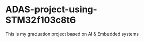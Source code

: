 # ADAS-project-using-STM32f103c8t6
This is my graduation project based on AI &amp; Embedded systems
